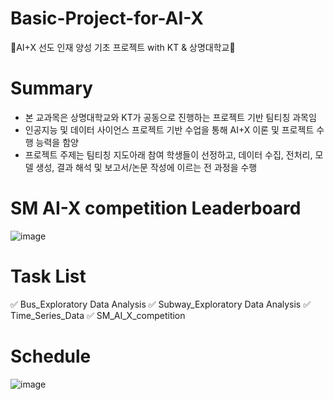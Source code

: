 # Basic-Project-for-AI-X
🍎AI+X 선도 인재 양성 기초 프로젝트 with KT &amp; 상명대학교🍎

# Summary

- 본 교과목은 상명대학교와 KT가 공동으로 진행하는 프로젝트 기반 팀티칭 과목임
- 인공지능 및 데이터 사이언스 프로젝트 기반 수업을 통해 AI+X 이론 및 프로젝트 수행 능력을 함양
- 프로젝트 주제는 팀티칭 지도아래 참여 학생들이 선정하고, 데이터 수집, 전처리, 모델 생성, 결과 해석 및 보고서/논문 작성에 이르는 전 과정을 수행

# SM AI-X competition Leaderboard
![image](https://github.com/jinseok19/Basic_Level_Project_for_AI-X/assets/121952875/7e2d378b-30df-4d2b-bc24-0d84e609b9e7)

# Task List

✅ Bus_Exploratory Data Analysis
✅ Subway_Exploratory Data Analysis
✅ Time_Series_Data
✅ SM_AI_X_competition

# Schedule
![image](https://github.com/jinseok19/Basic_Level_Project_for_AI-X/assets/121952875/8bebee2c-168d-4c89-b1cc-cc8e812078a0)

